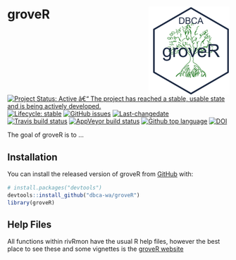 
<!-- README.md is generated from README.Rmd. Please edit that file -->

# groveR <img src="man/figures/tree_logo_small.png" align="right" style="padding-left:10px;background-color:white;" />

<!-- badges: start -->

[![Project Status: Active â€“ The project has reached a stable, usable
state and is being actively
developed.](https://www.repostatus.org/badges/latest/active.svg)](https://www.repostatus.org/#active)
[![Lifecycle:
stable](https://img.shields.io/badge/lifecycle-stable-brightgreen.svg)](https://www.tidyverse.org/lifecycle/#stable)
[![GitHub
issues](https://img.shields.io/github/issues/dbca-wa/groveR.svg?style=popout)](https://github.com/dbca-wa/groveR/issues/)
[![Last-changedate](https://img.shields.io/github/last-commit/dbca-wa/groveR.svg)](https://github.com/dbca-wa/groveR/commits/master)
[![Travis build
status](https://travis-ci.org/dbca-wa/groveR.svg?branch=master)](https://travis-ci.org/dbca-wa/groveR)
[![AppVeyor build
status](https://ci.appveyor.com/api/projects/status/github/dbca-wa/groveR?branch=master&svg=true)](https://ci.appveyor.com/project/dbca-wa/groveR)
[![Github top
language](https://img.shields.io/github/languages/top/dbca-wa/groveR.svg)](https://github.com/dbca-wa/groveR/)
[![DOI](https://zenodo.org/badge/202643428.svg)](https://zenodo.org/badge/latestdoi/202643428)
<!-- badges: end -->

The goal of groveR is to …

## Installation

You can install the released version of groveR from
[GitHub](https://github.com/dbca-wa) with:

``` r
# install.packages("devtools")
devtools::install_github("dbca-wa/groveR")
library(groveR)
```

## Help Files

All functions within rivRmon have the usual R help files, however the
best place to see these and some vignettes is the [groveR
website](https://dbca-wa.github.io/groveR/index.html)
